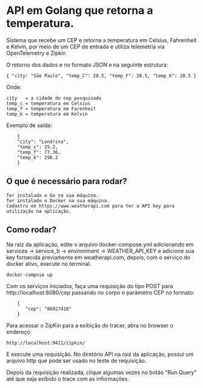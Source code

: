 # API em Golang que retorna a temperatura.

Sistema que recebe um CEP e retorna a temperatura em Celsius, Fahrenheit e Kelvin, por meio de um CEP de entrada e utiliza telemetria via OpenTelemetry e Zipkin

O retorno dos dados e no formato JSON e na seguinte estrutura:
```
{ "city: "São Paulo", "temp_C": 28.5, "temp_F": 28.5, "temp_K": 28.5 }
```

Onde:

```
city   = a cidade do cep pesquisado 
temp_c = temperatura em Celsius
temp_f = temperatura em Farenheit
temp_k = temperatura em Kelvin
```

Exemplo de saída:
```
    {
    "city": "Londrina",
    "temp_c": 25.2,
    "temp_f": 77.36,
    "temp_k": 298.2
    }
```

## O que é necessário para rodar?

```
Ter instalado o Go na sua máquina.
Ter instalado o Docker na sua máquina.
Cadastro em https://www.weatherapi.com para ter a API key para utilização na aplicação.
```


## Como rodar?

Na raiz da aplicação, edite o arquivo docker-compose.yml adicionando em services -> service_b -> environment -> WEATHER_API_KEY e adicione sua key fornecida previamente em weatherapi.com, depois, com o serviço do docker ativo, execute no terminal.

```
docker-compose up
```

Com os serviços iniciados, faça uma requisição do tipo POST para http://localhost:8080/cep passando no corpo o parâmetro CEP no formato:

```
    {
       "cep": "86027410"
    }
```

Para acessar o ZipKin para a exibição do tracer, abra no browser o endereço 

```
http://localhost:9411/zipkin/
```

E execute uma requisição.
No diretório API na raiz da aplicação, possui um arquivo http que pode ser usado no teste de requisição.

Depois da requisição realizada, clique algumas vezes no botão "Run Query" até que seja exibido o trace com as informações.


